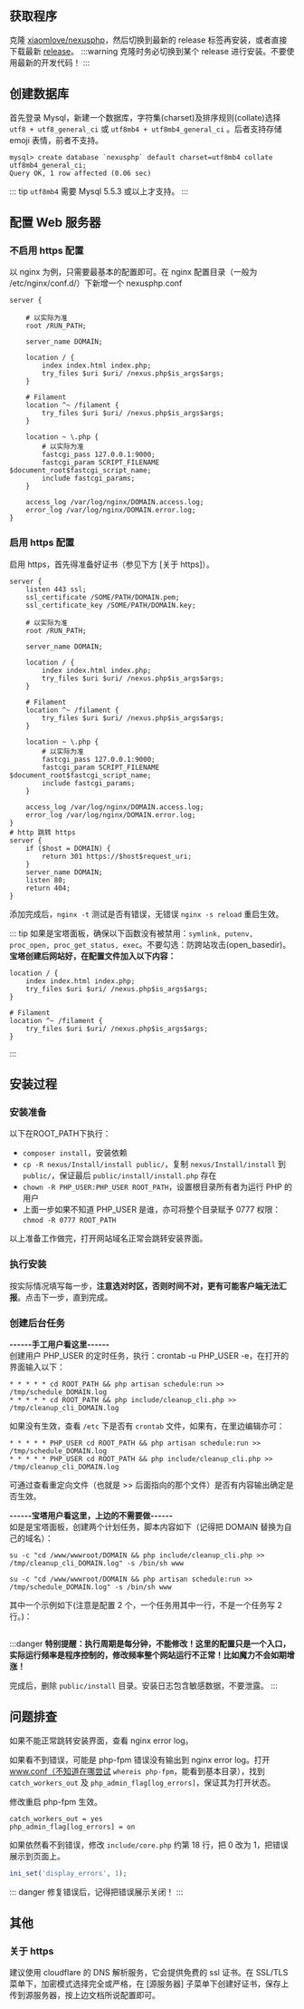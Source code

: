 <ArticleTopAd></ArticleTopAd>

## 获取程序

克隆 [xiaomlove/nexusphp](https://github.com/xiaomlove/nexusphp)，然后切换到最新的 release 标签再安装，或者直接下载最新 [release](https://github.com/xiaomlove/nexusphp/releases)。
:::warning
克隆时务必切换到某个 release 进行安装。不要使用最新的开发代码！ 
:::

## 创建数据库

首先登录 Mysql，新建一个数据库，字符集(charset)及排序规则(collate)选择 `utf8 + utf8_general_ci` 或 `utf8mb4 + utf8mb4_general_ci` 。后者支持存储 emoji 表情，前者不支持。
```
mysql> create database `nexusphp` default charset=utf8mb4 collate utf8mb4_general_ci;
Query OK, 1 row affected (0.06 sec)
```

::: tip
`utf8mb4` 需要 Mysql 5.5.3 或以上才支持。
:::


## 配置 Web 服务器

### 不启用 https 配置
以 nginx 为例，只需要最基本的配置即可。在 nginx 配置目录（一般为 /etc/nginx/conf.d/）下新增一个 nexusphp.conf

```
server {

    # 以实际为准
    root /RUN_PATH; 

    server_name DOMAIN;

    location / {
        index index.html index.php;
        try_files $uri $uri/ /nexus.php$is_args$args;
    }

    # Filament
    location ^~ /filament {
        try_files $uri $uri/ /nexus.php$is_args$args;
    }

    location ~ \.php {
        # 以实际为准
        fastcgi_pass 127.0.0.1:9000; 
        fastcgi_param SCRIPT_FILENAME $document_root$fastcgi_script_name;
        include fastcgi_params;
    }

    access_log /var/log/nginx/DOMAIN.access.log;
    error_log /var/log/nginx/DOMAIN.error.log;
}
```

### 启用 https 配置
启用 https，首先得准备好证书（参见下方 [关于 https]）。
```
server {
    listen 443 ssl;
    ssl_certificate /SOME/PATH/DOMAIN.pem;
    ssl_certificate_key /SOME/PATH/DOMAIN.key;

    # 以实际为准
    root /RUN_PATH; 

    server_name DOMAIN;

    location / {
        index index.html index.php;
        try_files $uri $uri/ /nexus.php$is_args$args;
    }

    # Filament
    location ^~ /filament {
        try_files $uri $uri/ /nexus.php$is_args$args;
    }

    location ~ \.php {
        # 以实际为准
        fastcgi_pass 127.0.0.1:9000; 
        fastcgi_param SCRIPT_FILENAME $document_root$fastcgi_script_name;
        include fastcgi_params;
    }

    access_log /var/log/nginx/DOMAIN.access.log;
    error_log /var/log/nginx/DOMAIN.error.log;
}
# http 跳转 https
server {
    if ($host = DOMAIN) {
        return 301 https://$host$request_uri;
    }
    server_name DOMAIN;
    listen 80;
    return 404;
}
```

添加完成后，`nginx -t` 测试是否有错误，无错误 `nginx -s reload` 重启生效。

::: tip
如果是宝塔面板，确保以下函数没有被禁用：`symlink, putenv, proc_open, proc_get_status, exec`。不要勾选：防跨站攻击(open_basedir)。  
**宝塔创建后网站好，在配置文件加入以下内容：**
```
location / {
    index index.html index.php;
    try_files $uri $uri/ /nexus.php$is_args$args;
}

# Filament
location ^~ /filament {
    try_files $uri $uri/ /nexus.php$is_args$args;
}
```
:::

## 安装过程

### 安装准备

以下在ROOT_PATH下执行：
- `composer install`，安装依赖 
- `cp -R nexus/Install/install public/`，复制 `nexus/Install/install` 到 `public/`，保证最后 `public/install/install.php` 存在
- `chown -R PHP_USER:PHP_USER ROOT_PATH`，设置根目录所有者为运行 PHP 的用户
- 上面一步如果不知道 PHP_USER 是谁，亦可将整个目录赋予 0777 权限：`chmod -R 0777 ROOT_PATH`

以上准备工作做完，打开网站域名正常会跳转安装界面。

### 执行安装
按实际情况填写每一步，**注意选对时区，否则时间不对，更有可能客户端无法汇报**。点击下一步，直到完成。

### 创建后台任务

**------手工用户看这里------**  
创建用户 PHP_USER 的定时任务，执行：crontab -u PHP_USER -e，在打开的界面输入以下：
```
* * * * * cd ROOT_PATH && php artisan schedule:run >> /tmp/schedule_DOMAIN.log
* * * * * cd ROOT_PATH && php include/cleanup_cli.php >> /tmp/cleanup_cli_DOMAIN.log
```
如果没有生效，查看 `/etc` 下是否有 `crontab` 文件，如果有，在里边编辑亦可：
```
* * * * * PHP_USER cd ROOT_PATH && php artisan schedule:run >> /tmp/schedule_DOMAIN.log
* * * * * PHP_USER cd ROOT_PATH && php include/cleanup_cli.php >> /tmp/cleanup_cli_DOMAIN.log
```
可通过查看重定向文件（也就是 >> 后面指向的那个文件）是否有内容输出确定是否生效。

**------宝塔用户看这里，上边的不需要做------**  
如是是宝塔面板，创建两个计划任务，脚本内容如下（记得把 DOMAIN 替换为自己的域名）：
```
su -c "cd /www/wwwroot/DOMAIN && php include/cleanup_cli.php >> /tmp/cleanup_cli_DOMAIN.log" -s /bin/sh www

su -c "cd /www/wwwroot/DOMAIN && php artisan schedule:run >> /tmp/schedule_DOMAIN.log" -s /bin/sh www
```
其中一个示例如下(注意是配置 2 个，一个任务用其中一行，不是一个任务写 2 行。)：

<img :src="$withBase('/images/NexusPHP_crontab.png')">

:::danger
**特别提醒：执行周期是每分钟，不能修改！这里的配置只是一个入口，实际运行频率是程序控制的，修改频率整个网站运行不正常！比如魔力不会如期增涨！**  

完成后，删除 `public/install` 目录。安装日志包含敏感数据，不要泄露。
:::


## 问题排查

如果不能正常跳转安装界面，查看 nginx error log。  

如果看不到错误，可能是 php-fpm 错误没有输出到 nginx error log。打开 www.conf（不知道在哪尝试 `whereis php-fpm`，能看到基本目录），找到 `catch_workers_out` 及 `php_admin_flag[log_errors]`，保证其为打开状态。  

修改重启 php-fpm 生效。
```
catch_workers_out = yes
php_admin_flag[log_errors] = on
```

如果依然看不到错误，修改 `include/core.php` 约第 18 行，把 0 改为 1，把错误展示到页面上。
``` php
ini_set('display_errors', 1);
```

::: danger
修复错误后，记得把错误展示关闭！
:::

## 其他

### 关于 https

建议使用 cloudflare 的 DNS 解析服务，它会提供免费的 ssl 证书。在 SSL/TLS 菜单下，加密模式选择完全或严格，在 [源服务器] 子菜单下创建好证书，保存上传到源服务器，按上边文档所说配置即可。
